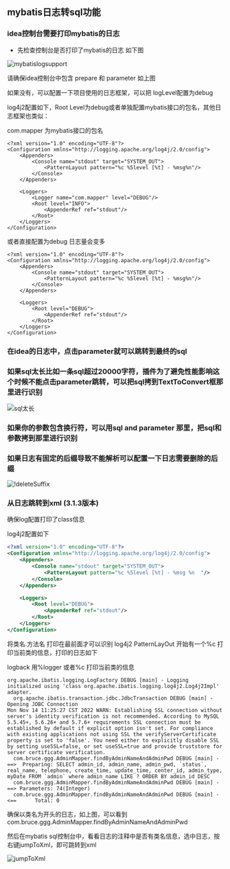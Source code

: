 ## mybatis日志转sql功能

### idea控制台需要打印mybatis的日志 
- 先检查控制台是否打印了mybatis的日志 如下图

![mybatislogsupport](https://newimages.brucege.com/mybatisLogSupportNew2.gif)

请确保idea控制台中包含 prepare 和 parameter 如上图

如果没有，可以配置一下项目使用的日志框架，可以把 logLevel配置为debug

log4j2配置如下，Root Level为debug或者单独配置mybatis接口的包名，其他日志框架也类似：

com.mapper 为mybatis接口的包名
```
<?xml version="1.0" encoding="UTF-8"?>
<Configuration xmlns="http://logging.apache.org/log4j/2.0/config">
    <Appenders>
        <Console name="stdout" target="SYSTEM_OUT">
            <PatternLayout pattern="%c %5level [%t] - %msg%n"/>
        </Console>
    </Appenders>

    <Loggers>
        <Logger name="com.mapper" level="DEBUG"/>
        <Root level="INFO">
            <AppenderRef ref="stdout"/>
        </Root>
    </Loggers>
</Configuration>
```
或者直接配置为debug 日志量会变多
```
<?xml version="1.0" encoding="UTF-8"?>
<Configuration xmlns="http://logging.apache.org/log4j/2.0/config">
    <Appenders>
        <Console name="stdout" target="SYSTEM_OUT">
            <PatternLayout pattern="%c %5level [%t] - %msg%n"/>
        </Console>
    </Appenders>

    <Loggers>
        <Root level="DEBUG">
            <AppenderRef ref="stdout"/>
        </Root>
    </Loggers>
</Configuration>
```

### 在idea的日志中，点击parameter就可以跳转到最终的sql

### 如果sql太长比如一条sql超过20000字符，插件为了避免性能影响这个时候不能点击parameter跳转，可以把sql拷到TextToConvert框那里进行识别

![sql太长](https://newimages.brucege.com/MybatisLogTextToConvert.png)

### 如果你的参数包含换行符，可以用sql and parameter 那里，把sql和参数拷到那里进行识别  


### 如果日志有固定的后缀导致不能解析可以配置一下日志需要删除的后缀  
![!deleteSuffix](https://newimages.brucege.com/configSuffix.png)


### 从日志跳转到xml (3.1.3版本)

确保log配置打印了class信息

log4j2配置如下
```xml
<?xml version="1.0" encoding="UTF-8"?>
<Configuration xmlns="http://logging.apache.org/log4j/2.0/config">
    <Appenders>
        <Console name="stdout" target="SYSTEM_OUT">
            <PatternLayout pattern="%c %5level [%t] - %msg %n  "/>
        </Console>
    </Appenders>

    <Loggers>
        <Root level="DEBUG">
            <AppenderRef ref="stdout"/>
        </Root>
    </Loggers>
</Configuration>
```

将类名.方法名 打印在最前面才可以识别
log4j2 PatternLayOut 开始有一个%c 打印当前类的信息，打印的日志如下

logback 用%logger 或者%c 打印当前类的信息


```text
org.apache.ibatis.logging.LogFactory DEBUG [main] - Logging initialized using 'class org.apache.ibatis.logging.log4j2.Log4j2Impl' adapter. 
  org.apache.ibatis.transaction.jdbc.JdbcTransaction DEBUG [main] - Opening JDBC Connection 
Mon Nov 14 11:25:27 CST 2022 WARN: Establishing SSL connection without server's identity verification is not recommended. According to MySQL 5.5.45+, 5.6.26+ and 5.7.6+ requirements SSL connection must be established by default if explicit option isn't set. For compliance with existing applications not using SSL the verifyServerCertificate property is set to 'false'. You need either to explicitly disable SSL by setting useSSL=false, or set useSSL=true and provide truststore for server certificate verification.
  com.bruce.ggg.AdminMapper.findByAdminNameAndAdminPwd DEBUG [main] - ==>  Preparing: SELECT admin_id, admin_name, admin_pwd, `status`, real_name, telephone, create_time, update_time, center_id, admin_type, myDate FROM `admin` where admin_name LIKE ? ORDER BY admin_id DESC  
  com.bruce.ggg.AdminMapper.findByAdminNameAndAdminPwd DEBUG [main] - ==> Parameters: 74(Integer) 
  com.bruce.ggg.AdminMapper.findByAdminNameAndAdminPwd DEBUG [main] - <==      Total: 0 
```

确保以类名为开头的日志，如上图，可以看到com.bruce.ggg.AdminMapper.findByAdminNameAndAdminPwd

然后在mybatis sql控制台中，看看日志的注释中是否有类名信息，选中日志，按右键jumpToXml，即可跳转到xml

![jumpToXml](https://newimages.brucege.com/jumpToXml.png)







